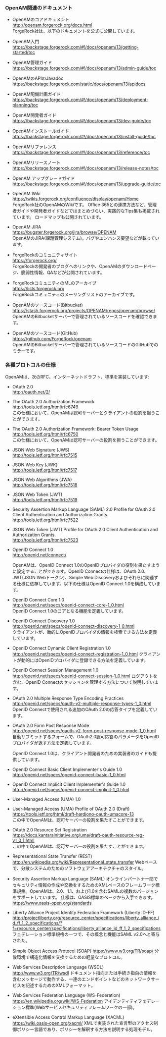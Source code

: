 ### OpenAM関連のドキュメント

- OpenAMのコアドキュメント  
http://openam.forgerock.org/docs.html    
ForgeRock社は、以下のドキュメントを公式に公開しています。

 - OpenAM入門    
https://backstage.forgerock.com/#!/docs/openam/13/getting-started/toc

 - OpenAM管理ガイド  
https://backstage.forgerock.com/#!/docs/openam/13/admin-guide/toc
 
 - OpenAMのAPIのJavadoc  
https://backstage.forgerock.com/static/docs/openam/13/apidocs

 - OpenAM配備計画ガイド  
https://backstage.forgerock.com/#!/docs/openam/13/deployment-planning/toc

 - OpenAM開発者ガイド  
https://backstage.forgerock.com/#!/docs/openam/13/dev-guide/toc

 - OpenAMインストールガイド  
https://backstage.forgerock.com/#!/docs/openam/13/install-guide/toc

 - OpenAMリファレンス  
https://backstage.forgerock.com/#!/docs/openam/13/reference/toc

 - OpenAMリリースノート  
https://backstage.forgerock.com/#!/docs/openam/13/release-notes/toc

 - OpenAM アップグレードガイド  
https://backstage.forgerock.com/#!/docs/openam/13/upgrade-guide/toc

- OpenAM Wiki  
https://wikis.forgerock.org/confluence/display/openam/Home  
ForgeRock社のOpenAMのWikiです。
Office 365との連携方法など、管理者ガイドや開発者ガイドなどではまとめづらい、実践的なTips集も掲載されています。
ロードマップも公開されています。

- OpenAM JIRA  
https://bugster.forgerock.org/jira/browse/OPENAM  
OpenAMのJIRA(課題管理システム)。バグやエンハンス要望などが載っています。

- ForgeRockのコミュニティサイト  
https://forgerock.org/  
ForgeRockの開発者のブログへのリンクや、OpenAMのダウンロードページ、脆弱性情報、QAなどが公開されています。

- ForgeRockコミュニティのMLのアーカイブ  
https://lists.forgerock.org  
ForgeRockコミュニティのメーリングリストのアーカイブです。

- OpenAMのソースコード(Bitbucket)  
https://stash.forgerock.org/projects/OPENAM/repos/openam/browse/  
OpenAMのBitbucketサーバーで管理されているソースコードを確認できます。

- OpenAMのソースコード(GitHub)  
https://github.com/ForgeRock/openam  
OpenAMのBitbucketサーバーで管理されているソースコードのGitHubでのミラーです。

### 各種プロトコルの仕様

OpenAMは、次のRFC、インターネットドラフト、標準を実装しています:

- OAuth 2.0  
  http://oauth.net/2/

 - The OAuth 2.0 Authorization Framework  
   http://tools.ietf.org/html/rfc6749  
   この仕様において、OpenAMは認可サーバーとクライアントの役割を担うことができます。

 - The OAuth 2.0 Authorization Framework: Bearer Token Usage  
   http://tools.ietf.org/html/rfc6750  
   この仕様において、OpenAMは認可サーバーの役割を担うことができます。

 - JSON Web Signature (JWS)  
   http://tools.ietf.org/html/rfc7515

 - JSON Web Key (JWK)  
   http://tools.ietf.org/html/rfc7517

 - JSON Web Algorithms (JWA)  
   http://tools.ietf.org/html/rfc7518

 - JSON Web Token (JWT)  
   http://tools.ietf.org/html/rfc7519

 - Security Assertion Markup Language (SAML) 2.0 Profile for OAuth 2.0 Client Authentication and Authorization Grants.  
   http://tools.ietf.org/html/rfc7522

 - JSON Web Token (JWT) Profile for OAuth 2.0 Client Authentication and Authorization Grants.  
   http://tools.ietf.org/html/rfc7523

- OpenID Connect 1.0  
  http://openid.net/connect/

    OpenAMは、OpenID Connect 1.0のOpenIDプロバイダの役割を果たすように設定することができます。OpenID Connectの仕様は、OAuth 2.0、JWT(JSON Webトークン)、Simple Web Discoveryおよびそれらに関連する仕様に依存しています。以下の仕様はOpenID Connect 1.0を構成しています。

 - OpenID Connect Core 1.0  
   http://openid.net/specs/openid-connect-core-1_0.html  
   OpenID Connect 1.0のコアとなる機能を定義しています。

 - OpenID Connect Discovery 1.0  
   http://openid.net/specs/openid-connect-discovery-1_0.html  
   クライアントが、動的にOpenIDプロバイダの情報を検索できる方法を定義しています。

 - OpenID Connect Dynamic Client Registration 1.0  
   http://openid.net/specs/openid-connect-registration-1_0.html 
   クライアントが動的にはOpenIDプロバイダに登録できる方法を定義しています。

 - OpenID Connect Session Management 1.0  
   http://openid.net/specs/openid-connect-session-1_0.html 
   ログアウトを含む、OpenID Connectのセッションを管理する方法について説明しています。

 - OAuth 2.0 Multiple Response Type Encoding Practices  
   http://openid.net/specs/oauth-v2-multiple-response-types-1_0.html  
   OpenID Connectで使用される追加のOAuth 2.0の応答タイプを定義しています。

 - OAuth 2.0 Form Post Response Mode  
   http://openid.net/specs/oauth-v2-form-post-response-mode-1_0.html  
   自動サブミットするフォームで、OAuth2.0認可応答のパラメータをOpenIDプロバイダが返す方法を定義しています。

   OpenID Connect 1.0は、クライアント開発者のための実装者のガイドも提供しています。

 - OpenID Connect Basic Client Implementer's Guide 1.0  
   http://openid.net/specs/openid-connect-basic-1_0.html
   
 - OpenID Connect Implicit Client Implementer's Guide 1.0  
   http://openid.net/specs/openid-connect-implicit-1_0.html

- User-Managed Access (UMA) 1.0

 - User-Managed Access (UMA) Profile of OAuth 2.0 (Draft)  
   https://tools.ietf.org/html/draft-hardjono-oauth-umacore-13  
   この中でOpenAMは、認可サーバーの役割を果たすことができます。
   
 - OAuth 2.0 Resource Set Registration  
   https://docs.kantarainitiative.org/uma/draft-oauth-resource-reg-v1_0_1.html  
   この中でOpenAMは、認可サーバーの役割を果たすことができます。

- Representational State Transfer (REST)
  http://en.wikipedia.org/wiki/Representational_state_transfer
  Webベースで、分散システムのためのソフトウェアアーキテクチャのスタイル。

- Security Assertion Markup Language (SAML)
  オンラインパートナー間でセキュリティ情報の作成や交換をするためのXMLベースのフレームワーク標準規格。OpenAMは、2.0、1.1、および1.0を含むSAMLの複数のバージョンをサポートしています。
  仕様は、OASIS標準のページから入手できます。
  https://www.oasis-open.org/standards

- Liberty Alliance Project Identity Federation Framework (Liberty ID-FF)
  http://projectliberty.org/resource_center/specifications/liberty_alliance_id_ff_1_2_specifications/?f=resource_center/specifications/liberty_alliance_id_ff_1_2_specifications
  フェデレーション標準規格の一つで、その概念と機能はSAML v2.0へと寄与された。

- Simple Object Access Protocol (SOAP)
  https://www.w3.org/TR/soap/
  分散環境で構造化情報を交換するための軽量なプロトコル。

- Web Services Description Language (WSDL)
  http://www.w3.org/TR/wsdl
  ドキュメント指向または手続き指向の情報を含むメッセージで動作する、一連のエンドポイントなどのネットワークサービスを記述するためのXMLフォーマット。

- Web Services Federation Language (WS-Federation)
  https://en.wikipedia.org/wiki/WS-Federation
  アイデンティティフェデレーション標準(Webサービスセキュリティフレームワークの一部)。

- eXtensible Access Control Markup Language (XACML)
  https://wiki.oasis-open.org/xacml/
  XMLで実装された宣言型のアクセス制御ポリシー言語であり、ポリシーを解釈する方法を説明する処理モデル。
